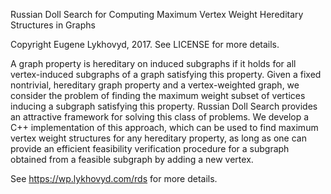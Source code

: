 Russian Doll Search for Computing Maximum Vertex Weight Hereditary Structures in Graphs

Copyright Eugene Lykhovyd, 2017. See LICENSE for more details.

A graph property is hereditary on induced subgraphs if it holds for all vertex-induced subgraphs of
a graph satisfying this property. Given a fixed nontrivial, hereditary graph property and a
vertex-weighted graph, we consider the problem of finding the maximum weight subset of vertices
inducing a subgraph satisfying this property. Russian Doll Search provides an attractive framework
for solving this class of problems. We develop a C++ implementation of this approach, which can be
used to find maximum vertex weight structures for any hereditary property, as long as one can
provide an efficient feasibility verification procedure for a subgraph obtained from a feasible
subgraph by adding a new vertex.

See https://wp.lykhovyd.com/rds for more details.

